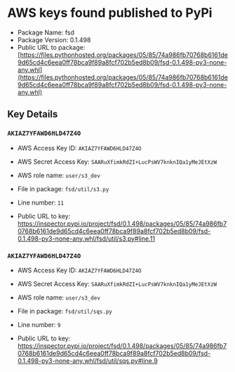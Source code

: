 # AWS keys found published to PyPi

* Package Name: fsd
* Package Version: 0.1.498
* Public URL to package: [https://files.pythonhosted.org/packages/05/85/74a986fb70768b6161de9d65cd4c6eea0ff78bca9f89a8fcf702b5ed8b09/fsd-0.1.498-py3-none-any.whl](https://files.pythonhosted.org/packages/05/85/74a986fb70768b6161de9d65cd4c6eea0ff78bca9f89a8fcf702b5ed8b09/fsd-0.1.498-py3-none-any.whl)

## Key Details

### `AKIAZ7YFAWD6HLD47Z4O`

* AWS Access Key ID: `AKIAZ7YFAWD6HLD47Z4O`
* AWS Secret Access Key: `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` 
* AWS role name: `user/s3_dev`
* File in package: `fsd/util/s3.py`
* Line number: `11`

* Public URL to key: https://inspector.pypi.io/project/fsd/0.1.498/packages/05/85/74a986fb70768b6161de9d65cd4c6eea0ff78bca9f89a8fcf702b5ed8b09/fsd-0.1.498-py3-none-any.whl/fsd/util/s3.py#line.11



### `AKIAZ7YFAWD6HLD47Z4O`

* AWS Access Key ID: `AKIAZ7YFAWD6HLD47Z4O`
* AWS Secret Access Key: `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` 
* AWS role name: `user/s3_dev`
* File in package: `fsd/util/sqs.py`
* Line number: `9`

* Public URL to key: https://inspector.pypi.io/project/fsd/0.1.498/packages/05/85/74a986fb70768b6161de9d65cd4c6eea0ff78bca9f89a8fcf702b5ed8b09/fsd-0.1.498-py3-none-any.whl/fsd/util/sqs.py#line.9


